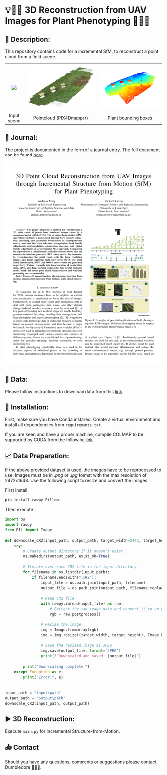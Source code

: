 # 💡🧠🤔 3D Reconstruction from UAV Images for Plant Phenotyping 🌳🌲🌴

## 📝 Description:

This repository contains code for a incremental SfM, to reconstruct a point cloud from a field scene.

|                           |                                      |                              |
|:------------------------:|:---------------------:|:---------------------:|
| ![](COSC428_Source/images/testsetup.png) | ![](COSC428_Source/images/pcd_clr_pix4d_stereo.png) | ![](COSC428_Source/images/plants_pix4d.png) |
|        Input scene        |       Pointcloud (PIX4Dmapper)       |     Plant bounding boxes     |

## 📒 Journal:

The project is documented in the form of a journal entry. The full document can be found [here](COSC428_Journal/CV_3Dreconstruction_journal.pdf).

![](COSC428_Source/images/journal_preview.png)

## 💾 Data:

Please follow instructions to download data from this <a href="https://www.nature.com/articles/s41598-023-32167-6#data-availability">link</a>. <br>

## 🔧 Installation:

First, make sure you have Conda installed. Create a virtual environment and install all dependencies from `requirements.txt`.

If you are keen and have a proper machine, compile COLMAP to be supported by CUDA from the following <a href="https://colmap.github.io/install.html#build-from-source">link</a>

## 📈 Data Preparation:

If the above provided dataset is used, the images have to be reprocessed to use. Images must be in *.png* or *.jpg* format with the max resolution of 2472x1648. Use the following script to resize and convert the images.

First install

``` bash
pip install rawpy Pillow
```

Then execute

``` python
import os
import rawpy
from PIL import Image

def downscale_CR2(input_path, output_path, target_width=2472, target_height=1648):
    try:
        # Create output directory if it doesn't exist
        os.makedirs(output_path, exist_ok=True)

        # Iterate over each CR2 file in the input directory
        for filename in os.listdir(input_path):
            if filename.endswith(".CR2"):
                input_file = os.path.join(input_path, filename)
                output_file = os.path.join(output_path, filename.replace('.CR2', '_resized.jpg'))

                # Read CR2 file
                with rawpy.imread(input_file) as raw:
                    # Extract the raw image data and convert it to an RGB image
                    rgb = raw.postprocess()

                # Resize the image
                img = Image.fromarray(rgb)
                img = img.resize((target_width, target_height), Image.LANCZOS)

                # Save the resized image as JPEG
                img.save(output_file, format='JPEG')
                print(f"Downscaled and saved: {output_file}")

        print("Downscaling complete.")
    except Exception as e:
        print("Error:", e)


input_path = "input\path"
output_path = "output\path"
downscale_CR2(input_path, output_path)
```

## ▶️ 3D Reconstruction:

Execute `main.py` for incremental Structure-from-Motion.

## 📥 Contact

Should you have any questions, comments or suggestions please contact Dumbledore 🧙🏼‍♂️.
